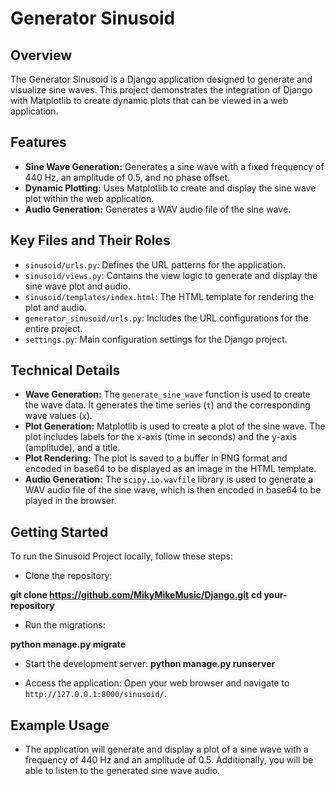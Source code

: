 # Generator Sinusoid

## Overview
The Generator Sinusoid is a Django application designed to generate and visualize sine waves. This project demonstrates the integration of Django with Matplotlib to create dynamic plots that can be viewed in a web application.

## Features
- **Sine Wave Generation:** Generates a sine wave with a fixed frequency of 440 Hz, an amplitude of 0.5, and no phase offset.
- **Dynamic Plotting:** Uses Matplotlib to create and display the sine wave plot within the web application.
- **Audio Generation:** Generates a WAV audio file of the sine wave.

## Key Files and Their Roles
- `sinusoid/urls.py`: Defines the URL patterns for the application.
- `sinusoid/views.py`: Contains the view logic to generate and display the sine wave plot and audio.
- `sinusoid/templates/index.html`: The HTML template for rendering the plot and audio.
- `generator_sinusoid/urls.py`: Includes the URL configurations for the entire project.
- `settings.py`: Main configuration settings for the Django project.

## Technical Details
- **Wave Generation:** The `generate_sine_wave` function is used to create the wave data. It generates the time series (`t`) and the corresponding wave values (`x`).
- **Plot Generation:** Matplotlib is used to create a plot of the sine wave. The plot includes labels for the x-axis (time in seconds) and the y-axis (amplitude), and a title.
- **Plot Rendering:** The plot is saved to a buffer in PNG format and encoded in base64 to be displayed as an image in the HTML template.
- **Audio Generation:** The `scipy.io.wavfile` library is used to generate a WAV audio file of the sine wave, which is then encoded in base64 to be played in the browser.

## Getting Started
To run the Sinusoid Project locally, follow these steps:

- Clone the repository:

**git clone https://github.com/MikyMikeMusic/Django.git**
**cd your-repository**


- Run the migrations:

**python manage.py migrate**

- Start the development server:
**python manage.py runserver**

- Access the application: Open your web browser and navigate to `http://127.0.0.1:8000/sinusoid/`.

## Example Usage
- The application will generate and display a plot of a sine wave with a frequency of 440 Hz and an amplitude of 0.5. Additionally, you will be able to listen to the generated sine wave audio.

  

  
